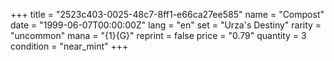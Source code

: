 +++
title = "2523c403-0025-48c7-8ff1-e66ca27ee585"
name = "Compost"
date = "1999-06-07T00:00:00Z"
lang = "en"
set = "Urza's Destiny"
rarity = "uncommon"
mana = "{1}{G}"
reprint = false
price = "0.79"
quantity = 3
condition = "near_mint"
+++
